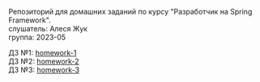 Репозиторий для домашних заданий по курсу "Разработчик на Spring Framework".\
слушатель: Алеся Жук\
группа: 2023-05

ДЗ №1: [homework-1](homework-1)\
ДЗ №2: [homework-2](homework-2)\
ДЗ №3: [homework-3](homework-3)